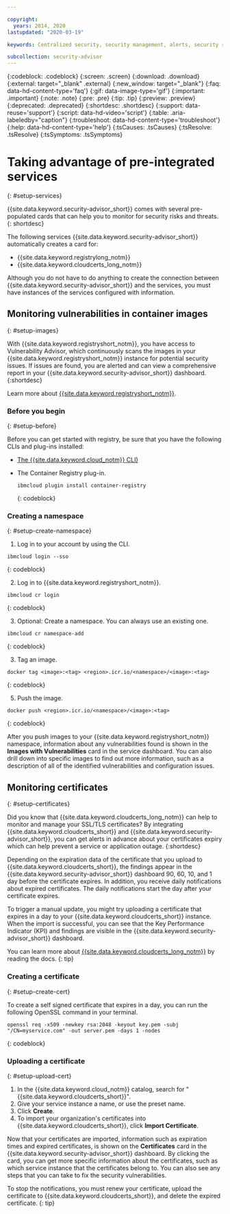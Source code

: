 ```yaml
---

copyright:
  years: 2014, 2020
lastupdated: "2020-03-19"

keywords: Centralized security, security management, alerts, security risk, insights, threat detection

subcollection: security-advisor
---
```


{:codeblock: .codeblock}
{:screen: .screen}
{:download: .download}
{:external: target="_blank" .external}
{:new_window: target="_blank"}
{:faq: data-hd-content-type='faq'}
{:gif: data-image-type='gif'}
{:important: .important}
{:note: .note}
{:pre: .pre}
{:tip: .tip}
{:preview: .preview}
{:deprecated: .deprecated}
{:shortdesc: .shortdesc}
{:support: data-reuse='support'}
{:script: data-hd-video='script'}
{:table: .aria-labeledby="caption"}
{:troubleshoot: data-hd-content-type='troubleshoot'}
{:help: data-hd-content-type='help'}
{:tsCauses: .tsCauses}
{:tsResolve: .tsResolve}
{:tsSymptoms: .tsSymptoms}


# Taking advantage of pre-integrated services
{: #setup-services}

{{site.data.keyword.security-advisor_short}} comes with several pre-populated cards that can help you to monitor for security risks and threats.
{: shortdesc}

The following services {{site.data.keyword.security-advisor_short}} automatically creates a card for:

* {{site.data.keyword.registrylong_notm}}
* {{site.data.keyword.cloudcerts_long_notm}}

Although you do not have to do anything to create the connection between {{site.data.keyword.security-advisor_short}} and the services, you must have instances of the services configured with information.


## Monitoring vulnerabilities in container images
{: #setup-images}

With {{site.data.keyword.registryshort_notm}}, you have access to Vulnerability Advisor, which continuously scans the images in your {{site.data.keyword.registryshort_notm}} instance for potential security issues. If issues are found, you are alerted and can view a comprehensive report in your {{site.data.keyword.security-advisor_short}} dashboard.
{:shortdesc}

Learn more about [{{site.data.keyword.registryshort_notm}}](/docs/Registry?topic=registry-getting-started).


### Before you begin
{: #setup-before}

Before you can get started with registry, be sure that you have the following CLIs and plug-ins installed:
* [The {{site.data.keyword.cloud_notm}} CLI)](/docs/cli/reference/ibmcloud?topic=cloud-cli-install-ibmcloud-cli)
* The Container Registry plug-in.

  ```
  ibmcloud plugin install container-registry
  ```
  {: codeblock}


### Creating a namespace
{: #setup-create-namespace}

1. Log in to your account by using the CLI.

  ```
  ibmcloud login --sso
  ```
  {: codeblock}

2. Log in to {{site.data.keyword.registryshort_notm}}.

  ```
  ibmcloud cr login
  ```
  {: codeblock}

3. Optional: Create a namespace. You can always use an existing one.

  ```
  ibmcloud cr namespace-add
  ```
  {: codeblock}

3. Tag an image.

  ```
  docker tag <image>:<tag> <region>.icr.io/<namespace>/<image>:<tag>
  ```
  {: codeblock}

5. Push the image.

  ```
  docker push <region>.icr.io/<namespace>/<image>:<tag>
  ```
  {: codeblock}


After you push images to your {{site.data.keyword.registryshort_notm}} namespace, information about any vulnerabilities found is shown in the **Images with Vulnerabilities** card in the service dashboard. You can also drill down into specific images to find out more information, such as a description of all of the identified vulnerabilities and configuration issues.


## Monitoring certificates
{: #setup-certificates}

Did you know that {{site.data.keyword.cloudcerts_long_notm}} can help to monitor and manage your SSL/TLS certificates? By integrating {{site.data.keyword.cloudcerts_short}} and {{site.data.keyword.security-advisor_short}}, you can get alerts in advance about your certificates expiry which can help prevent a service or application outage.
{:shortdesc}

Depending on the expiration data of the certificate that you upload to {{site.data.keyword.cloudcerts_short}}, the findings appear in the {{site.data.keyword.security-advisor_short}} dashboard 90, 60, 10, and 1 day before the certificate expires. In addition, you receive daily notifications about expired certificates. The daily notifications start the day after your certificate expires.

To trigger a manual update, you might try uploading a certificate that expires in a day to your {{site.data.keyword.cloudcerts_short}} instance. When the import is successful, you can see that the Key Performance Indicator (KPI) and findings are visible in the {{site.data.keyword.security-advisor_short}} dashboard.

You can learn more about [{{site.data.keyword.cloudcerts_long_notm}}](/docs/certificate-manager?topic=certificate-manager-getting-started) by reading the docs.
{: tip}

### Creating a certificate
{: #setup-create-cert}

To create a self signed certificate that expires in a day, you can run the following OpenSSL command in your terminal.

```
openssl req -x509 -newkey rsa:2048 -keyout key.pem -subj "/CN=myservice.com" -out server.pem -days 1 -nodes
```
{: codeblock}


### Uploading a certificate
{: #setup-upload-cert}

1. In the {{site.data.keyword.cloud_notm}} catalog, search for "{{site.data.keyword.cloudcerts_short}}".
2. Give your service instance a name, or use the preset name.
3. Click **Create**.
4. To import your organization's certificates into {{site.data.keyword.cloudcerts_short}}, click **Import Certificate**.

Now that your certificates are imported, information such as expiration times and expired certificates, is shown on the **Certificates** card in the {{site.data.keyword.security-advisor_short}} dashboard. By clicking the card, you can get more specific information about the certificates, such as which service instance that the certificates belong to. You can also see any steps that you can take to fix the security vulnerabilities.

To stop the notifications, you must renew your certificate, upload the certificate to {{site.data.keyword.cloudcerts_short}}, and delete the expired certificate.
{: tip}

